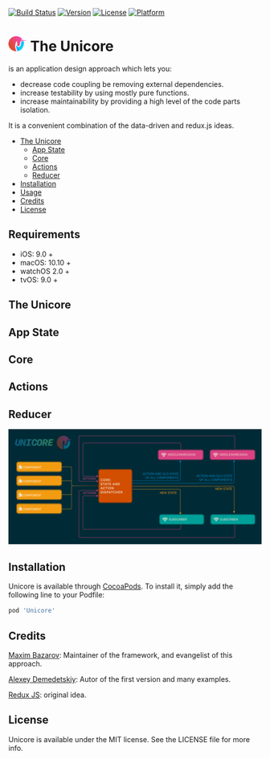 
[![Build Status](https://travis-ci.org/Unicore/Unicore.svg?branch=master)](https://travis-ci.org/Unicore/Unicore)
[![Version](https://img.shields.io/cocoapods/v/Unicore.svg?style=flat)](https://cocoapods.org/pods/Unicore)
[![License](https://img.shields.io/cocoapods/l/Unicore.svg?style=flat)](https://cocoapods.org/pods/Unicore)
[![Platform](https://img.shields.io/cocoapods/p/Unicore.svg?style=flat)](https://cocoapods.org/pods/Unicore)

<img src="Docs/img/unicore-logo-light.svg" alt="Unicore" height="30"> The Unicore
======================================
is an application design approach which lets you: 
- decrease code coupling be removing external dependencies.
- increase testability by using mostly pure functions.
- increase maintainability by providing a high level of the code parts isolation.

It is a convenient combination of the data-driven and redux.js ideas. 

- [The Unicore](#the-unicore)
  - [App State](#app-state)
  - [Core](#core)  
  - [Actions](#actions)
  - [Reducer](#reducer)
- [Installation](#installation)
- [Usage](https://github.com/Unicore/TheMovieDB)
- [Credits](#credits)
- [License](#license)

## Requirements

* iOS: 9.0 +
* macOS: 10.10 +
* watchOS 2.0 +
* tvOS: 9.0 +

## The Unicore

## App State

## Core

## Actions

## Reducer


![Unicore](https://raw.githubusercontent.com/MaximBazarov/Unicore/master/Docs/img/unicore-base.png)


## Installation

Unicore is available through [CocoaPods](https://cocoapods.org). To install
it, simply add the following line to your Podfile:

```ruby
pod 'Unicore'
```

## Credits

[Maxim Bazarov](https://github.com/MaximBazarov):  Maintainer of the framework, and evangelist of this approach.

[Alexey Demedetskiy](https://github.com/AlexeyDemedetskiy): Autor of the first version and many examples.

[Redux JS](https://redux.js.org/): original idea.



## License

Unicore is available under the MIT license. See the LICENSE file for more info.
